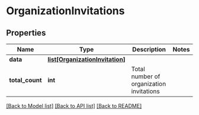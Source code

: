 # OrganizationInvitations

## Properties
Name | Type | Description | Notes
------------ | ------------- | ------------- | -------------
**data** | [**list[OrganizationInvitation]**](OrganizationInvitation.md) |  | 
**total_count** | **int** | Total number of organization invitations  | 

[[Back to Model list]](../README.md#documentation-for-models) [[Back to API list]](../README.md#documentation-for-api-endpoints) [[Back to README]](../README.md)

